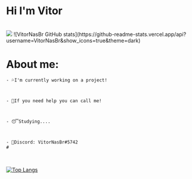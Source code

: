 # Hi I'm Vitor
<br/>
<img src="https://discord.c99.nl/widget/theme-3/396468587398823938.png"> ![VitorNasBr GitHub stats](https://github-readme-stats.vercel.app/api?username=VitorNasBr&show_icons=true&theme=dark) 


# About me:

```
- 💦I'm currently working on a project!
 


- 👊If you need help you can call me!
 


- 😴Studying....



- 🧾Discord: VitorNasBr#5742
#
```
<br/>





[![Top Langs](https://github-readme-stats.vercel.app/api/top-langs/?username=VitorNasBr&langs_count=8&theme=dark)](https://github.com/anuraghazra/github-readme-stats)

